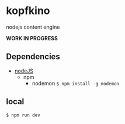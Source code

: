 # kopfkino
nodejs content engine

**WORK IN PROGRESS**

## Dependencies
* [nodeJS](https://nodejs.org/en/download/)
    * npm
        * nodemon `$ npm install -g nodemon`

## local
 `$ npm run dev`
